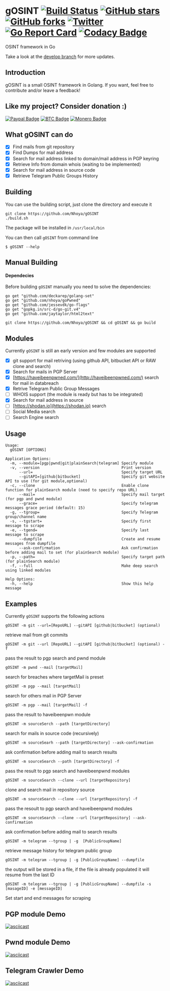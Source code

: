 # gOSINT [![Build Status](https://travis-ci.org/Nhoya/gOSINT.svg?branch=master)](https://travis-ci.org/Nhoya/gOSINT) [![GitHub stars](https://img.shields.io/github/stars/Nhoya/gOSINT.svg)](https://github.com/Nhoya/gOSINT/stargazers) [![GitHub forks](https://img.shields.io/github/forks/Nhoya/gOSINT.svg)](https://github.com/Nhoya/gOSINT/network) [![Twitter](https://img.shields.io/twitter/url/https/github.com/Nhoya/gOSINT.svg?style=social&style=plastic)](https://twitter.com/intent/tweet?text=Wow:&url=https%3A%2F%2Fgithub.com%2FNhoya%2FgOSINT) [![Go Report Card](https://goreportcard.com/badge/github.com/Nhoya/gOSINT)](https://goreportcard.com/report/github.com/Nhoya/gOSINT) [![Codacy Badge](https://api.codacy.com/project/badge/Grade/76673062a30e48bd99d499d32c0c6af0)](https://www.codacy.com/app/Nhoya/gOSINT?utm_source=github.com&amp;utm_medium=referral&amp;utm_content=Nhoya/gOSINT&amp;utm_campaign=Badge_Grade)
OSINT framework in Go

Take a look at the [develop branch](https://github.com/Nhoya/gOSINT/tree/develop) for more updates.

## Introduction

gOSINT is a small OSINT framework in Golang. If you want, feel free to contribute and/or leave a feedback!

## Like my project? Consider donation :)

[![Paypal Badge](https://img.shields.io/badge/Donate-PayPal-yellow.svg)](https://www.paypal.me/Nhoya) [![BTC Badge](https://img.shields.io/badge/Donate-BTC-yellow.svg)](https://pastebin.com/raw/nyDDPwaM) [![Monero Badge](https://img.shields.io/badge/Donate-XMR-yellow.svg)](https://pastebin.com/raw/dNUFqwuC)

## What gOSINT can do

- [x] Find mails from git repository
- [x] Find Dumps for mail address
- [x] Search for  mail address linked to domain/mail address in PGP keyring
- [x] Retrieve Info from domain whois (waiting to be implemented)
- [x] Search for mail address in source code
- [x] Retrieve Telegram Public Groups History

## Building

You can use the building script, just clone the directory and execute it

```
git clone https://github.com/Nhoya/gOSINT
./build.sh
```

The package will be installed in `/usr/local/bin`

You can then call `gOSINT` from command line

`$ gOSINT --help`
 

## Manual Building 

#### Dependecies
Before building `gOSINT` manually you need to solve the dependencies:

```
go get "github.com/deckarep/golang-set"
go get "github.com/nhoya/goPwned"
go get "github.com/jessevdk/go-flags"
go get "gopkg.in/src-d/go-git.v4"
go get "github.com/jaytaylor/html2text"
```

`git clone https://github.com/Nhoya/gOSINT && cd gOSINT && go build`

## Modules

Currently `gOSINT` is still an early version and few modules are supported

- [x] git support for mail retriving (using github API, bitbucket API or RAW clone and search)
- [x] Search for mails in PGP Server
- [x] [https://haveibeenpwned.com/](http://haveibeenpwned.com/) search for mail in databreach
- [x] Retrive Telegram Public Group Messages
- [ ] WHOIS support (the module is ready but has to be integrated)
- [x] Search for mail address in source
- [ ] [https://shodan.io](https://shodan.io) search
- [ ] Social Media search
- [ ] Search Engine search

## Usage

```
Usage:
  gOSINT [OPTIONS]

Application Options:
  -m, --module=[pgp|pwnd|git|plainSearch|telegram] Specify module
  -v, --version                                    Print version
      --url=                                       Specify target URL
      --gitAPI=[github|bitbucket]                  Specify git website API to use (for git module,optional)
  -c, --clone                                      Enable clone function for plainSearch module (need to specify repo URL)
      --mail=                                      Specify mail target (for pgp and pwnd module)
      --grace=                                     Specify telegram messages grace period (default: 15)
  -g, --tgroup=                                    Specify Telegram group/channel name
  -s, --tgstart=                                   Specify first message to scrape
  -e, --tgend=                                     Specify last message to scrape
      --dumpfile                                   Create and resume messages from dumpfile
      --ask-confirmation                           Ask confirmation before adding mail to set (for plainSearch module)
  -p, --path=                                      Specify target path (for plainSearch module)
  -f, --full                                       Make deep search using linked modules

Help Options:
  -h, --help                                       Show this help message
```

## Examples

Currently `gOSINT` supports the following actions


`gOSINT -m git --url=[RepoURL] --gitAPI [github|bitbucket] (optional)`

retrieve mail from git commits

`gOSINT -m git --url [RepoURL] --gitAPI [github|bitbucket] (optional) -f`

pass the result to pgp search and pwnd module

`gOSINT -m pwnd --mail [targetMail]`

search for breaches where targetMail is preset

`gOSINT -m pgp --mail [targetMail]`

search for others mail in PGP Server

`gOSINT -m pgp --mail [targetMail] -f`

pass the result to haveibeenpwn module

`gOSINT -m sourceSerch --path [targetDirectory]`

search for mails in source code (recursively)

`gOSINT -m sourceSearh --path [targetDirectory] --ask-confirmation`

ask confirmation before adding  mail to search results

`gOSINT -m sourceSearch --path [targetDirectory] -f`

pass the result to pgp search and haveibeenpwnd modules

`gOSINT -m sourceSearch --clone --url [targetRepository]`

clone and search mail in repository source

`gOSINT -m sourceSearch --clone --url [targetRepository] -f`

pass the resoult to pgp search and haveibeenpwnd modules

`gOSINT -m sourceSearch --clone --url [targetRepository] --ask-confirmation`

ask confirmation before adding mail to search results

`gOSINT -m telegram --tgroup | -g  [PublicGroupName]`

retrieve message history for telegram public group

`gOSINT -m telegram --tgroup | -g [PublicGroupName] --dumpfile`

the output will be stored in a file, if the file is already populated it will resume from the last ID

`gOSINT -m telegram --tgroup | -g [PublicGroupName] --dumpfile -s [masageID] -e [messageID]`

Set start and end messages for scraping

## PGP module Demo
[![asciicast](https://asciinema.org/a/21PCpbgFqyHiTbPINexHKEywj.png)](https://asciinema.org/a/21PCpbgFqyHiTbPINexHKEywj)

## Pwnd module Demo
[![asciicast](https://asciinema.org/a/x9Ap0IRcNNcLfriVujkNUhFSF.png)](https://asciinema.org/a/x9Ap0IRcNNcLfriVujkNUhFSF)

## Telegram Crawler Demo
[![asciicast](https://asciinema.org/a/nbRO9FNpjiYXAKeI87xn29j9z.png)](https://asciinema.org/a/nbRO9FNpjiYXAKeI87xn29j9z)
